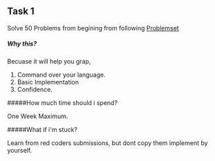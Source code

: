 ## Task 1

Solve 50 Problems from begining from following [Problemset](http://codeforces.com/problemset?order=BY_SOLVED_DESC) 

##### Why this?

Becuase it will help you grap, 
1. Command over your language.
2. Basic Implementation
3. Confidence.

#####How much time should i spend?

One Week Maximum.

#####What if i'm stuck?

Learn from red coders submissions, but dont copy them
implement by yourself.

